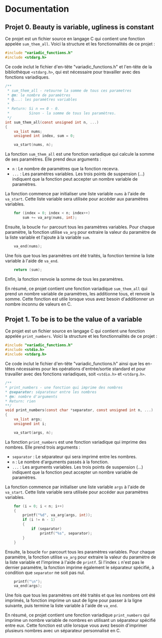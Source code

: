 # Documentation

## Projet 0. Beauty is variable, ugliness is constant

Ce projet est un fichier source en langage C qui contient une fonction appelée `sum_them_all`. Voici la structure et les fonctionnalités de ce projet :

```c
#include "variadic_functions.h"
#include <stdarg.h>
```

Ce code inclut le fichier d'en-tête "variadic_functions.h" et l'en-tête de la bibliothèque `<stdarg.h>`, qui est nécessaire pour travailler avec des fonctions variadiques.

```c
/**
 * sum_them_all - retourne la somme de tous ces parametres
 * @n: le nombre de paramètres
 * @...: les paramètres variables
 *
 * Return: Si n == 0 - 0.
 *         Sinon - la somme de tous les paramètres.
 */
int sum_them_all(const unsigned int n, ...)
{
    va_list nums;
    unsigned int index, sum = 0;

    va_start(nums, n);
```

La fonction `sum_them_all` est une fonction variadique qui calcule la somme de ses paramètres. Elle prend deux arguments :

- `n` : Le nombre de paramètres que la fonction recevra.
- `...` : Les paramètres variables. Les trois points de suspension (...) indiquent que la fonction peut accepter un nombre variable de paramètres.

La fonction commence par initialiser une liste variable `nums` à l'aide de `va_start`. Cette liste variable sera utilisée pour accéder aux paramètres variables.

```c
    for (index = 0; index < n; index++)
        sum += va_arg(nums, int);
```

Ensuite, la boucle `for` parcourt tous les paramètres variables. Pour chaque paramètre, la fonction utilise `va_arg` pour extraire la valeur du paramètre de la liste variable et l'ajoute à la variable `sum`.

```c
    va_end(nums);
```

Une fois que tous les paramètres ont été traités, la fonction termine la liste variable à l'aide de `va_end`.

```c
    return (sum);
```

Enfin, la fonction renvoie la somme de tous les paramètres.

En résumé, ce projet contient une fonction variadique `sum_them_all` qui prend un nombre variable de paramètres, les additionne tous, et renvoie la somme. Cette fonction est utile lorsque vous avez besoin d'additionner un nombre inconnu de valeurs en C.

## Projet 1. To be is to be the value of a variable

Ce projet est un fichier source en langage C qui contient une fonction appelée `print_numbers`. Voici la structure et les fonctionnalités de ce projet :

```c
#include "variadic_functions.h"
#include <stdio.h>
#include <stdarg.h>
```

Ce code inclut le fichier d'en-tête "variadic_functions.h" ainsi que les en-têtes nécessaires pour les opérations d'entrée/sortie standard et pour travailler avec des fonctions variadiques, soit `<stdio.h>` et `<stdarg.h>`.

```c
/**
* print_numbers - une fonction qui imprime des nombres
* @separator: séparateur entre les nombres
* @n: nombre d'arguments
* Return: rien
**/
void print_numbers(const char *separator, const unsigned int n, ...)
{
    va_list args;
    unsigned int i;

    va_start(args, n);
```

La fonction `print_numbers` est une fonction variadique qui imprime des nombres. Elle prend trois arguments :

- `separator` : Le séparateur qui sera imprimé entre les nombres.
- `n` : Le nombre d'arguments passés à la fonction.
- `...` : Les arguments variables. Les trois points de suspension (...) indiquent que la fonction peut accepter un nombre variable de paramètres.

La fonction commence par initialiser une liste variable `args` à l'aide de `va_start`. Cette liste variable sera utilisée pour accéder aux paramètres variables.

```c
    for (i = 0; i < n; i++)
    {
        printf("%d", va_arg(args, int));
        if (i != n - 1)
        {
            if (separator)
                printf("%s", separator);
        }
    }
```

Ensuite, la boucle `for` parcourt tous les paramètres variables. Pour chaque paramètre, la fonction utilise `va_arg` pour extraire la valeur du paramètre de la liste variable et l'imprime à l'aide de `printf`. Si l'index `i` n'est pas le dernier paramètre, la fonction imprime également le séparateur spécifié, à condition que `separator` ne soit pas nul.

```c
    printf("\n");
    va_end(args);
```

Une fois que tous les paramètres ont été traités et que les nombres ont été imprimés, la fonction imprime un saut de ligne pour passer à la ligne suivante, puis termine la liste variable à l'aide de `va_end`.

En résumé, ce projet contient une fonction variadique `print_numbers` qui imprime un nombre variable de nombres en utilisant un séparateur spécifié entre eux. Cette fonction est utile lorsque vous avez besoin d'imprimer plusieurs nombres avec un séparateur personnalisé en C.
